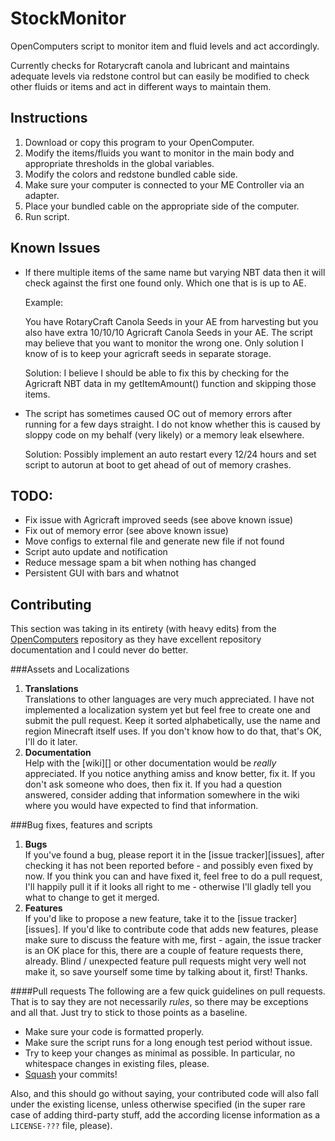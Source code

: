 # StockMonitor
OpenComputers script to monitor item and fluid levels and act accordingly.

Currently checks for Rotarycraft canola and lubricant and maintains adequate levels via redstone control but can easily be modified to check other fluids or items and act in different ways to maintain them.


## Instructions

1. Download or copy this program to your OpenComputer.
2. Modify the items/fluids you want to monitor in the main body and appropriate thresholds in the global variables.
3. Modify the colors and redstone bundled cable side.
4. Make sure your computer is connected to your ME Controller via an adapter.
5. Place your bundled cable on the appropriate side of the computer.
6. Run script.

## Known Issues

- If there multiple items of the same name but varying NBT data then it will check against the first one found only. Which one that is is up to AE.

  Example: 

  You have RotaryCraft Canola Seeds in your AE from harvesting but you also have extra 10/10/10 Agricraft Canola Seeds in your AE. The script may believe that you want to monitor the wrong one. Only solution I know of is to keep your agricraft seeds in separate storage. 
  
  Solution: I believe I should be able to fix this by checking for the Agricraft NBT data in my getItemAmount() function and skipping those items.
  
- The script has sometimes caused OC out of memory errors after running for a few days straight. I do not know whether this is caused by sloppy code on my behalf (very likely) or a memory leak elsewhere.

  Solution: Possibly implement an auto restart every 12/24 hours and set script to autorun at boot to get ahead of out of memory crashes.

## TODO:

- Fix issue with Agricraft improved seeds (see above known issue)
- Fix out of memory error (see above known issue)
- Move configs to external file and generate new file if not found
- Script auto update and notification
- Reduce message spam a bit when nothing has changed
- Persistent GUI with bars and whatnot


## Contributing

This section was taking in its entirety (with heavy edits) from the [OpenComputers](https://github.com/MightyPirates/OpenComputers) repository as they have excellent repository documentation and I could never do better.

###Assets and Localizations
1. **Translations**  
   Translations to other languages are very much appreciated. I have not implemented a localization system yet but feel free to create one and submit the pull request. Keep it sorted alphabetically, use the name and region Minecraft itself uses. If you don't know how to do that, that's OK, I'll do it later.
2. **Documentation**  
   Help with the [wiki][] or other documentation would be *really* appreciated. If you notice anything amiss and know better, fix it. If you don't ask someone who does, then fix it. If you had a question answered, consider adding that information somewhere in the wiki where you would have expected to find that information.  

###Bug fixes, features and scripts
1. **Bugs**  
   If you've found a bug, please report it in the [issue tracker][issues], after checking it has not been reported before - and possibly even fixed by now. If you think you can and have fixed it, feel free to do a pull request, I'll happily pull it if it looks all right to me - otherwise I'll gladly tell you what to change to get it merged.
2. **Features**  
   If you'd like to propose a new feature, take it to the [issue tracker][issues]. If you'd like to contribute code that adds new features, please make sure to discuss the feature with me, first - again, the issue tracker is an OK place for this, there are a couple of feature requests there, already. Blind / unexpected feature pull requests might very well not make it, so save yourself some time by talking about it, first! Thanks.

####Pull requests
The following are a few quick guidelines on pull requests. That is to say they are not necessarily *rules*, so there may be exceptions and all that. Just try to stick to those points as a baseline.
- Make sure your code is formatted properly.
- Make sure the script runs for a long enough test period without issue.
- Try to keep your changes as minimal as possible. In particular, no whitespace changes in existing files, please.
- [Squash](http://gitready.com/advanced/2009/02/10/squashing-commits-with-rebase.html) your commits!

Also, and this should go without saying, your contributed code will also fall under the existing license, unless otherwise specified (in the super rare case of adding third-party stuff, add the according license information as a `LICENSE-???` file, please).
